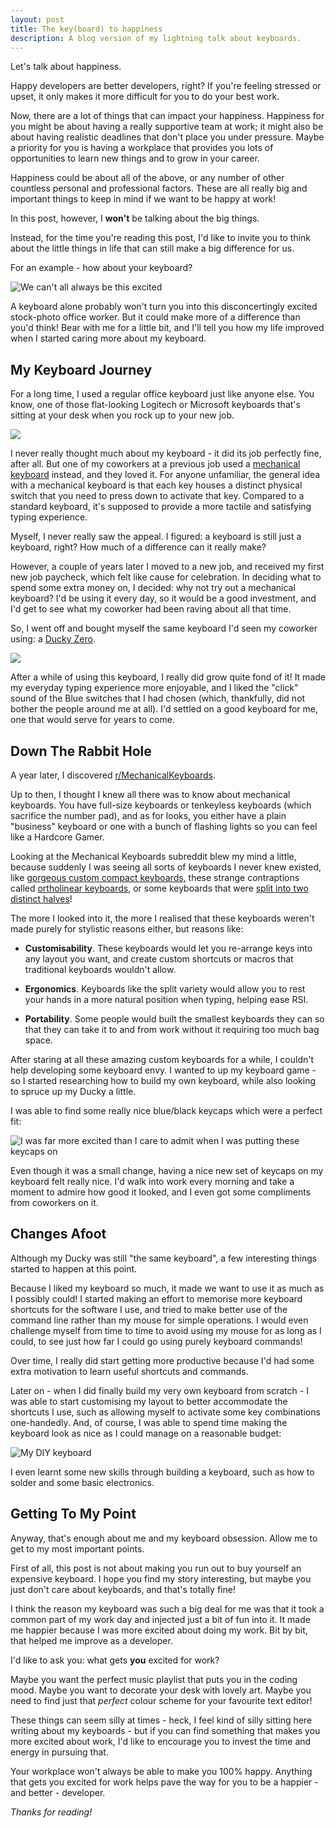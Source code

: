 ```yaml
---
layout: post
title: The key(board) to happiness
description: A blog version of my lightning talk about keyboards.
---
```


Let's talk about happiness.

Happy developers are better developers, right? If you're feeling stressed or upset, it only makes it more difficult for you to do your best work.

Now, there are a lot of things that can impact your happiness. Happiness for you might be about having a really supportive team at work; it might also be about having realistic deadlines that don't place you under pressure. Maybe a priority for you is having a workplace that provides you lots of opportunities to learn new things and to grow in your career.

Happiness could be about all of the above, or any number of other countless personal and professional factors. These are all really big and important things to keep in mind if we want to be happy at work!

In this post, however, I **won't** be talking about the big things.

Instead, for the time you're reading this post, I'd like to invite you to think about the little things in life that can still make a big difference for us.

For an example - how about your keyboard?

![We can't all always be this excited](/assets/images/happiness/stock-photo.png)

A keyboard alone probably won't turn you into this disconcertingly excited stock-photo office worker. But it could make more of a difference than you'd think! Bear with me for a little bit, and I'll tell you how my life improved when I started caring more about my keyboard.

## My Keyboard Journey

For a long time, I used a regular office keyboard just like anyone else. You know, one of those flat-looking Logitech or Microsoft keyboards that's sitting at your desk when you rock up to your new job.

![](/assets/images/happiness/old-keyboard.png)

I never really thought much about my keyboard - it did its job perfectly fine, after all. But one of my coworkers at a previous job used a [mechanical keyboard](https://mechanicalkeyboards.com/define_mechanical_keyboard.php) instead, and they loved it. For anyone unfamiliar, the general idea with a mechanical keyboard is that each key houses a distinct physical switch that you need to press down to activate that key. Compared to a standard keyboard, it's supposed to provide a more tactile and satisfying typing experience.

Myself, I never really saw the appeal. I figured: a keyboard is still just a keyboard, right? How much of a difference can it really make?

However, a couple of years later I moved to a new job, and received my first new job paycheck, which felt like cause for celebration. In deciding what to spend some extra money on, I decided: why not try out a mechanical keyboard? I'd be using it every day, so it would be a good investment, and I'd get to see what my coworker had been raving about all that time.

So, I went off and bought myself the same keyboard I'd seen my coworker using: a [Ducky Zero](https://www.duckychannel.com.tw/en/ZERO_DK2108.html).

![](/assets/images/happiness/ducky-zero.png)

After a while of using this keyboard, I really did grow quite fond of it! It made my everyday typing experience more enjoyable, and I liked the "click" sound of the Blue switches that I had chosen (which, thankfully, did not bother the people around me at all). I'd settled on a good keyboard for me, one that would serve for years to come.

## Down The Rabbit Hole

A year later, I discovered [r/MechanicalKeyboards](https://www.reddit.com/r/MechanicalKeyboards/).

Up to then, I thought I knew all there was to know about mechanical keyboards. You have full-size keyboards or tenkeyless keyboards (which sacrifice the number pad), and as for looks, you either have a plain "business" keyboard or one with a bunch of flashing lights so you can feel like a Hardcore Gamer.

Looking at the Mechanical Keyboards subreddit blew my mind a little, because suddenly I was seeing all sorts of keyboards I never knew existed, like [gorgeous custom compact keyboards,](http://i.imgur.com/vol0XvC.jpg) these strange contraptions called [ortholinear keyboards](https://www.reddit.com/r/MechanicalKeyboards/comments/6h86lm/terminally_ortholinear/), or some keyboards that were [split into two distinct halves](https://ergodox-ez.com/)!

The more I looked into it, the more I realised that these keyboards weren't made purely for stylistic reasons either, but reasons like:

* **Customisability**. These keyboards would let you re-arrange keys into any layout you want, and create custom shortcuts or macros that traditional keyboards wouldn't allow.

* **Ergonomics**. Keyboards like the split variety would allow you to rest your hands in a more natural position when typing, helping ease RSI.

* **Portability**. Some people would built the smallest keyboards they can so that they can take it to and from work without it requiring too much bag space.

After staring at all these amazing custom keyboards for a while, I couldn't help developing some keyboard envy. I wanted to up my keyboard game - so I started researching how to build my own keyboard, while also looking to spruce up my Ducky a little.

I was able to find some really nice blue/black keycaps which were a perfect fit:

![I was far more excited than I care to admit when I was putting these keycaps on](/assets/images/happiness/new-keycaps.png)

Even though it was a small change, having a nice new set of keycaps on my keyboard felt really nice. I'd walk into work every morning and take a moment to admire how good it looked, and I even got some compliments from coworkers on it.

## Changes Afoot

Although my Ducky was still "the same keyboard", a few interesting things started to happen at this point.

Because I liked my keyboard so much, it made we want to use it as much as I possibly could! I started making an effort to memorise more keyboard shortcuts for the software I use, and tried to make better use of the command line rather than my mouse for simple operations. I would even challenge myself from time to time to avoid using my mouse for as long as I could, to see just how far I could go using purely keyboard commands!

Over time, I really did start getting more productive because I'd had some extra motivation to learn useful shortcuts and commands.

Later on - when I did finally build my very own keyboard from scratch - I was able to start customising my layout to better accommodate the shortcuts I use, such as allowing myself to activate some key combinations one-handedly. And, of course, I was able to spend time making the keyboard look as nice as I could manage on a reasonable budget:

![My DIY keyboard](/assets/images/happiness/dz60.png)

I even learnt some new skills through building a keyboard, such as how to solder and some basic electronics.

## Getting To My Point

Anyway, that's enough about me and my keyboard obsession. Allow me to get to my most important points.

First of all, this post is not about making you run out to buy yourself an expensive keyboard. I hope you find my story interesting, but maybe you just don't care about keyboards, and that's totally fine!

I think the reason my keyboard was such a big deal for me was that it took a common part of my work day and injected just a bit of fun into it. It made me happier because I was more excited about doing my work. Bit by bit, that helped me improve as a developer.

I'd like to ask you: what gets **you** excited for work?

Maybe you want the perfect music playlist that puts you in the coding mood. Maybe you want to decorate your desk with lovely art. Maybe you need to find just that *perfect* colour scheme for your favourite text editor!

These things can seem silly at times - heck, I feel kind of silly sitting here writing about my keyboards - but if you can find something that makes you more excited about work, I'd like to encourage you to invest the time and energy in pursuing that.

Your workplace won't always be able to make you 100% happy. Anything that gets you excited for work helps pave the way for you to be a happier - and better - developer.

*Thanks for reading!*

